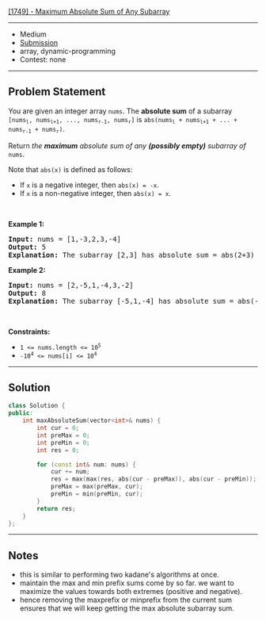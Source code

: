 [[1749] - Maximum Absolute Sum of Any Subarray](https://leetcode.com/problems/maximum-absolute-sum-of-any-subarray)

---

- Medium
- [Submission](https://leetcode.com/problems/maximum-absolute-sum-of-any-subarray/submissions/1556085448/)
- array, dynamic-programming
- Contest: none

---

## Problem Statement

<p>You are given an integer array <code>nums</code>. The <strong>absolute sum</strong> of a subarray <code>[nums<sub>l</sub>, nums<sub>l+1</sub>, ..., nums<sub>r-1</sub>, nums<sub>r</sub>]</code> is <code>abs(nums<sub>l</sub> + nums<sub>l+1</sub> + ... + nums<sub>r-1</sub> + nums<sub>r</sub>)</code>.</p>

<p>Return <em>the <strong>maximum</strong> absolute sum of any <strong>(possibly empty)</strong> subarray of </em><code>nums</code>.</p>

<p>Note that <code>abs(x)</code> is defined as follows:</p>

<ul>
	<li>If <code>x</code> is a negative integer, then <code>abs(x) = -x</code>.</li>
	<li>If <code>x</code> is a non-negative integer, then <code>abs(x) = x</code>.</li>
</ul>

<p>&nbsp;</p>
<p><strong class="example">Example 1:</strong></p>

<pre>
<strong>Input:</strong> nums = [1,-3,2,3,-4]
<strong>Output:</strong> 5
<strong>Explanation:</strong> The subarray [2,3] has absolute sum = abs(2+3) = abs(5) = 5.
</pre>

<p><strong class="example">Example 2:</strong></p>

<pre>
<strong>Input:</strong> nums = [2,-5,1,-4,3,-2]
<strong>Output:</strong> 8
<strong>Explanation:</strong> The subarray [-5,1,-4] has absolute sum = abs(-5+1-4) = abs(-8) = 8.
</pre>

<p>&nbsp;</p>
<p><strong>Constraints:</strong></p>

<ul>
	<li><code>1 &lt;= nums.length &lt;= 10<sup>5</sup></code></li>
	<li><code>-10<sup>4</sup> &lt;= nums[i] &lt;= 10<sup>4</sup></code></li>
</ul>


---

## Solution

```cpp
class Solution {
public:
    int maxAbsoluteSum(vector<int>& nums) {
        int cur = 0;
        int preMax = 0;
        int preMin = 0;
        int res = 0;

        for (const int& num: nums) {
            cur += num;
            res = max(max(res, abs(cur - preMax)), abs(cur - preMin));
            preMax = max(preMax, cur);
            preMin = min(preMin, cur);
        }
        return res;
    }
};
```

---

## Notes

- this is similar to performing two kadane's algorithms at once.
- maintain the max and min prefix sums come by so far. we want to maximize the values towards both extremes (positive and negative).
- hence removing the maxprefix or minprefix from the current sum ensures that we will keep getting the max absolute subarray sum.
